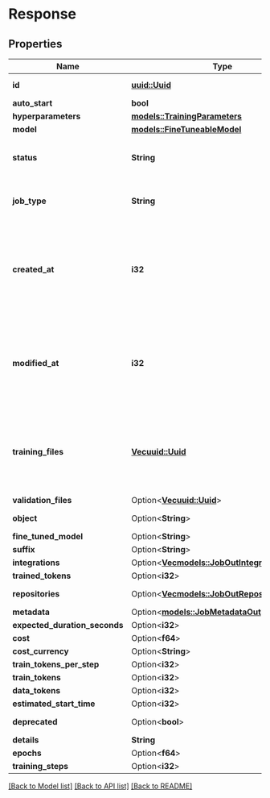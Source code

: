 # Response

## Properties

Name | Type | Description | Notes
------------ | ------------- | ------------- | -------------
**id** | [**uuid::Uuid**](uuid::Uuid.md) | The ID of the job. | 
**auto_start** | **bool** |  | 
**hyperparameters** | [**models::TrainingParameters**](TrainingParameters.md) |  | 
**model** | [**models::FineTuneableModel**](FineTuneableModel.md) |  | 
**status** | **String** | The current status of the fine-tuning job. | 
**job_type** | **String** | The type of job (`FT` for fine-tuning). | 
**created_at** | **i32** | The UNIX timestamp (in seconds) for when the fine-tuning job was created. | 
**modified_at** | **i32** | The UNIX timestamp (in seconds) for when the fine-tuning job was last modified. | 
**training_files** | [**Vec<uuid::Uuid>**](uuid::Uuid.md) | A list containing the IDs of uploaded files that contain training data. | 
**validation_files** | Option<[**Vec<uuid::Uuid>**](uuid::Uuid.md)> |  | [optional]
**object** | Option<**String**> |  | [optional][default to JobPeriodMetadata]
**fine_tuned_model** | Option<**String**> |  | [optional]
**suffix** | Option<**String**> |  | [optional]
**integrations** | Option<[**Vec<models::JobOutIntegrationsInner>**](JobOut_integrations_inner.md)> |  | [optional]
**trained_tokens** | Option<**i32**> |  | [optional]
**repositories** | Option<[**Vec<models::JobOutRepositoriesInner>**](JobOut_repositories_inner.md)> |  | [optional][default to []]
**metadata** | Option<[**models::JobMetadataOut**](JobMetadataOut.md)> |  | [optional]
**expected_duration_seconds** | Option<**i32**> |  | [optional]
**cost** | Option<**f64**> |  | [optional]
**cost_currency** | Option<**String**> |  | [optional]
**train_tokens_per_step** | Option<**i32**> |  | [optional]
**train_tokens** | Option<**i32**> |  | [optional]
**data_tokens** | Option<**i32**> |  | [optional]
**estimated_start_time** | Option<**i32**> |  | [optional]
**deprecated** | Option<**bool**> |  | [optional][default to true]
**details** | **String** |  | 
**epochs** | Option<**f64**> |  | [optional]
**training_steps** | Option<**i32**> |  | [optional]

[[Back to Model list]](../README.md#documentation-for-models) [[Back to API list]](../README.md#documentation-for-api-endpoints) [[Back to README]](../README.md)


